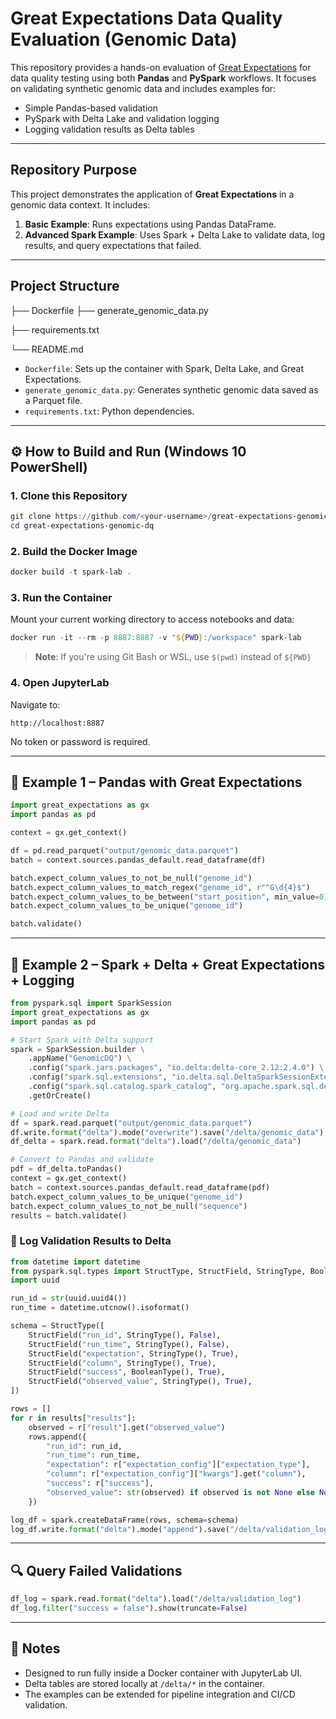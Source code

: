 # Great Expectations Data Quality Evaluation (Genomic Data)

This repository provides a hands-on evaluation of [Great Expectations](https://greatexpectations.io/) for data quality testing using both **Pandas** and **PySpark** workflows. It focuses on validating synthetic genomic data and includes examples for:

- Simple Pandas-based validation
- PySpark with Delta Lake and validation logging
- Logging validation results as Delta tables

---

## Repository Purpose

This project demonstrates the application of **Great Expectations** in a genomic data context. It includes:

1. **Basic Example**: Runs expectations using Pandas DataFrame.
2. **Advanced Spark Example**: Uses Spark + Delta Lake to validate data, log results, and query expectations that failed.

---

## Project Structure


├── Dockerfile
├── generate\_genomic\_data.py

├── requirements.txt

└── README.md



- `Dockerfile`: Sets up the container with Spark, Delta Lake, and Great Expectations.
- `generate_genomic_data.py`: Generates synthetic genomic data saved as a Parquet file.
- `requirements.txt`: Python dependencies.

---

## ⚙️ How to Build and Run (Windows 10 PowerShell)

### 1. Clone this Repository

```powershell
git clone https://github.com/<your-username>/great-expectations-genomic-dq.git
cd great-expectations-genomic-dq
````

### 2. Build the Docker Image

```powershell
docker build -t spark-lab .
```

### 3. Run the Container

Mount your current working directory to access notebooks and data:

```powershell
docker run -it --rm -p 8887:8887 -v "${PWD}:/workspace" spark-lab
```

> **Note**: If you're using Git Bash or WSL, use `$(pwd)` instead of `${PWD}`

### 4. Open JupyterLab

Navigate to:

```
http://localhost:8887
```

No token or password is required.

---

## 🧪 Example 1 – Pandas with Great Expectations

```python
import great_expectations as gx
import pandas as pd

context = gx.get_context()

df = pd.read_parquet("output/genomic_data.parquet")
batch = context.sources.pandas_default.read_dataframe(df)

batch.expect_column_values_to_not_be_null("genome_id")
batch.expect_column_values_to_match_regex("genome_id", r"^G\d{4}$")
batch.expect_column_values_to_be_between("start_position", min_value=0)
batch.expect_column_values_to_be_unique("genome_id")

batch.validate()
```

---

## 🔬 Example 2 – Spark + Delta + Great Expectations + Logging

```python
from pyspark.sql import SparkSession
import great_expectations as gx
import pandas as pd

# Start Spark with Delta support
spark = SparkSession.builder \
    .appName("GenomicDQ") \
    .config("spark.jars.packages", "io.delta:delta-core_2.12:2.4.0") \
    .config("spark.sql.extensions", "io.delta.sql.DeltaSparkSessionExtension") \
    .config("spark.sql.catalog.spark_catalog", "org.apache.spark.sql.delta.catalog.DeltaCatalog") \
    .getOrCreate()

# Load and write Delta
df = spark.read.parquet("output/genomic_data.parquet")
df.write.format("delta").mode("overwrite").save("/delta/genomic_data")
df_delta = spark.read.format("delta").load("/delta/genomic_data")

# Convert to Pandas and validate
pdf = df_delta.toPandas()
context = gx.get_context()
batch = context.sources.pandas_default.read_dataframe(pdf)
batch.expect_column_values_to_be_unique("genome_id")
batch.expect_column_values_to_not_be_null("sequence")
results = batch.validate()
```

### 🔁 Log Validation Results to Delta

```python
from datetime import datetime
from pyspark.sql.types import StructType, StructField, StringType, BooleanType
import uuid

run_id = str(uuid.uuid4())
run_time = datetime.utcnow().isoformat()

schema = StructType([
    StructField("run_id", StringType(), False),
    StructField("run_time", StringType(), False),
    StructField("expectation", StringType(), True),
    StructField("column", StringType(), True),
    StructField("success", BooleanType(), True),
    StructField("observed_value", StringType(), True),
])

rows = []
for r in results["results"]:
    observed = r["result"].get("observed_value")
    rows.append({
        "run_id": run_id,
        "run_time": run_time,
        "expectation": r["expectation_config"]["expectation_type"],
        "column": r["expectation_config"]["kwargs"].get("column"),
        "success": r["success"],
        "observed_value": str(observed) if observed is not None else None
    })

log_df = spark.createDataFrame(rows, schema=schema)
log_df.write.format("delta").mode("append").save("/delta/validation_log")
```

---

## 🔍 Query Failed Validations

```python
df_log = spark.read.format("delta").load("/delta/validation_log")
df_log.filter("success = false").show(truncate=False)
```

---

## 📌 Notes

* Designed to run fully inside a Docker container with JupyterLab UI.
* Delta tables are stored locally at `/delta/*` in the container.
* The examples can be extended for pipeline integration and CI/CD validation.





